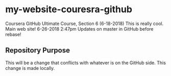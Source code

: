 # my-website-couresra-github
Coursera GitHub Ultimate Course, Section 6   (6-18-2018)
This is really cool.
Main web site!
6-26-2018 2:47pm Updates on master in GitHub before rebase!

## Repository Purpose

This will be a change that conflicts
with whatever is on the GitHub side.
This change is made locally.

